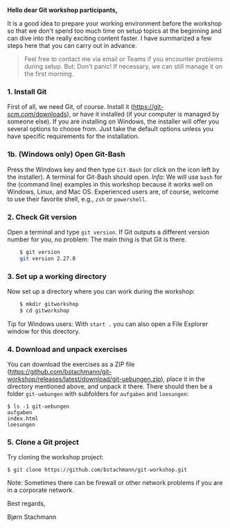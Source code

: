 **Hello dear Git workshop participants,**

It is a good idea to prepare your working environment before the workshop so that we don't spend too much time on setup topics at the beginning and can dive into the really exciting content faster. I have summarized a few steps here that you can carry out in advance.

> Feel free to contact me via email or Teams if you encounter problems during setup.
> But: Don't panic! If necessary, we can still manage it on the first morning.

### 1. Install Git

First of all, we need Git, of course. Install it (https://git-scm.com/downloads), or have it installed (if your computer is managed by someone else). If you are installing on Windows, the installer will offer you several options to choose from. Just take the default options unless you have specific requirements for the installation.

### 1b. (Windows only) Open Git-Bash

Press the Windows key and then type `Git-Bash` (or click on the icon left by the installer). A terminal for Git-Bash should open. *Info*: We will use `bash` for the (command line) examples in this workshop because it works well on Windows, Linux, and Mac OS. Experienced users are, of course, welcome to use their favorite shell, e.g., `zsh` or `powershell`.

### 2. Check Git version

Open a terminal and type `git version`. If Git outputs a different version number for you, no problem: The main thing is that Git is there.


```bash 
    $ git version
    git version 2.27.0
```


### 3. Set up a working directory

Now set up a directory where you can work during the workshop:

```bash
    $ mkdir gitworkshop
    $ cd gitworkshop
```

Tip for Windows users: With `start .` you can also open a File Explorer window for this directory.

### 4. Download and unpack exercises

You can download the exercises as a ZIP file (https://github.com/bstachmann/git-workshop/releases/latest/download/git-uebungen.zip), place it in the directory mentioned above, and unpack it there. There should then be a folder `git-uebungen` with subfolders for `aufgaben` and `loesungen`:

    $ ls -1 git-uebungen
    aufgaben
    index.html
    loesungen

### 5. Clone a Git project

Try cloning the workshop project:

    $ git clone https://github.com/bstachmann/git-workshop.git

Note: Sometimes there can be firewall or other network problems if you are in a corporate network.

Best regards,

Bjørn Stachmann







